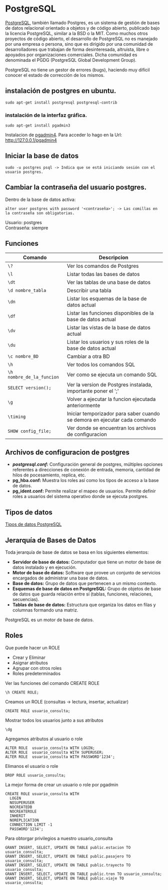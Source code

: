 # PostgreSQL
[PostgreSQL](https://es.wikipedia.org/wiki/PostgreSQL), también llamado Postgres, es un sistema de gestión de bases de datos relacional orientado a objetos y de código abierto, publicado bajo la licencia PostgreSQL, similar a la BSD o la MIT.
Como muchos otros proyectos de código abierto, el desarrollo de PostgreSQL no es manejado por una empresa o persona, sino que es dirigido por una comunidad de desarrolladores que trabajan de forma desinteresada, altruista, libre o apoyados por organizaciones comerciales. Dicha comunidad es denominada el PGDG (PostgreSQL Global Development Group).

PostgreSQL no tiene un gestor de errores (bugs), haciendo muy difícil conocer el estado de corrección de los mismos.


## instalación de postgres en ubuntu.
```console
sudo apt-get install postgresql postgresql-contrib
```

### instalación de la interfaz gráfica.
```console
sudo apt-get install pgadmin3
```
Instalacion de [pgadmin4](https://comoinstalar.me/como-instalar-pgadmin-en-ubuntu-20-04-lts/). Para acceder lo hago en la Url: http://127.0.0.1/pgadmin4

## Iniciar la base de datos
```console
sudo -u postgres psql -> Indica que se está iniciando sesión con el usuario postgres.
```

## Cambiar la contraseña del usuario postgres.
Dentro de la base de datos activa:
```console
alter user postgres with password '<contraseña>'; -> Las comillas en la contraseña son obligatorias.
```
Usuario: postgres  
Contraseña: siempre

## Funciones
| Comando | Descripcion |
| -- | -- |
| ` \? ` | Ver los comandos de Postgres |
| ` \l `  | Listar todas las bases de datos |
| ` \dt `  | Ver las tablas de una base de datos |
| ` \d nombre_tabla ` | Describir una tabla |
| ` \dn `  | Listar los esquemas de la base de datos actual |
| ` \df `  | Listar las funciones disponibles de la base de datos actual |
| ` \dv `  | Listar las vistas de la base de datos actual |
| ` \du `  | Listar los usuarios y sus roles de la base de datos actual |
| ` \c nombre_BD ` | Cambiar a otra BD |
| ` \h ` | Ver todos los comandos SQL |
| ` \h nombre_de_la_funcion ` | Ver como se ejecuta un comando SQL |
| ` SELECT version(); ` | Ver la version de Postgres instalada, importante poner el ';' |
| ` \g ` | Volver a ejecutar la funcion ejecutada anteriormente |
| ` \timing ` | Iniciar temporizador para saber cuando se demora en ejecutar cada comando |
| ` SHOW config_file; ` | Ver donde se encuentran los archivos de configuracion |

## Archivos de configuracion de postgres
- ***postgresql.conf:*** Configuración general de postgres, múltiples opciones referentes a direcciones de conexión de entrada, memoria, cantidad de hilos de pocesamiento, replica, etc.
- **pg_hba.conf:** Muestra los roles así como los tipos de acceso a la base de datos.
- **pg_ident.conf:** Permite realizar el mapeo de usuarios. Permite definir roles a usuarios del sistema operativo donde se ejecuta postgres.

## Tipos de datos
[Tipos de datos PostgreSQL](https://www.postgresql.org/docs/11/datatype.html)

## Jerarquía de Bases de Datos
Toda jerarquía de base de datos se basa en los siguientes elementos:

- **Servidor de base de datos:** Computador que tiene un motor de base de datos instalado y en ejecución.
- **Motor de base de datos:** Software que provee un conjunto de servicios encargados de administrar una base de datos.
- **Base de datos:** Grupo de datos que pertenecen a un mismo contexto.
- **Esquemas de base de datos en PostgreSQL:** Grupo de objetos de base de datos que guarda relación entre sí (tablas, funciones, relaciones, secuencias).
- **Tablas de base de datos:** Estructura que organiza los datos en filas y columnas formando una matriz.

PostgreSQL es un motor de base de datos.  

## Roles
Que puede hacer un ROLE
- Crear y Eliminar
- Asignar atributos
- Agrupar con otros roles
- Roles predeterminados

Ver las funciones del comando CREATE ROLE
```console
\h CREATE ROLE;
```

Creamos un ROLE (consultas -> lectura, insertar, actualizar)
```console
CREATE ROLE usuario_consulta;
```

Mostrar todos los usuarios junto a sus atributos
```console
\dg
```
Agregamos atributos al usuario o role
```console
ALTER ROLE  usuario_consulta WITH LOGIN;
ALTER ROLE  usuario_consulta WITH SUPERUSER;
ALTER ROLE  usuario_consulta WITH PASSWORD'1234';
```
Elimanos el usuario o role
```console
DROP ROLE usuario_consulta;
```

La mejor forma de crear un usuario o role por pgadmin
```console
CREATE ROLE usuario_consulta WITH
  LOGIN
  NOSUPERUSER
  NOCREATEDB
  NOCREATEROLE
  INHERIT
  NOREPLICATION
  CONNECTION LIMIT -1
  PASSWORD'1234';
```

Para obtorgar privilegios a nuestro usuario_consulta

```console
GRANT INSERT, SELECT, UPDATE ON TABLE public.estacion TO usuario_consulta;
GRANT INSERT, SELECT, UPDATE ON TABLE public.pasajero TO usuario_consulta;
GRANT INSERT, SELECT, UPDATE ON TABLE public.trayecto TO usuario_consulta;
GRANT INSERT, SELECT, UPDATE ON TABLE public.tren TO usuario_consulta;
GRANT INSERT, SELECT, UPDATE ON TABLE public.viaje TO usuario_consulta;
```



